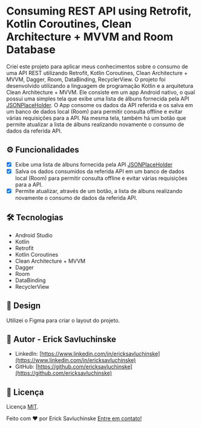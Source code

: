 # Consuming REST API using Retrofit, Kotlin Coroutines, Clean Architecture + MVVM and Room Database

Criei este projeto para aplicar meus conhecimentos sobre o consumo de uma API REST utilizando Retrofit, Kotlin Coroutines, Clean Architecture + MVVM, Dagger, Room, DataBinding, RecyclerView.
O projeto foi desenvolvido utilizando a linguagem de programação Kotlin e a arquitetura Clean Architecture + MVVM. Ele consiste em um app Android nativo, o qual possui uma simples tela que exibe uma lista de álbuns fornecida pela API [JSONPlaceHolder](https://jsonplaceholder.typicode.com/).
O App consome os dados da API referida e os salva em um banco de dados local (Room) para permitir consulta offline e evitar várias requisições para a API.
Na mesma tela, também há um botão que permite atualizar a lista de álbuns realizando novamente o consumo de dados da referida API.

## ⚙️ Funcionalidades

- [x] Exibe uma lista de álbuns fornecida pela API [JSONPlaceHolder](https://jsonplaceholder.typicode.com/)
- [x] Salva os dados consumidos da referida API em um banco de dados local (Room) para permitir consulta offline e evitar várias requisições para a API.
- [x] Permite atualizar, através de um botão, a lista de álbuns realizando novamente o consumo de dados da referida API.

## 🛠 Tecnologias

- Android Studio
- Kotlin
- Retrofit
- Kotlin Coroutines
- Clean Architecture + MVVM
- Dagger
- Room
- DataBinding
- RecyclerView

## 🎨 Design

Utilizei o Figma para criar o layout do projeto.

## 👋 Autor - Erick Savluchinske

- LinkedIn: [https://www.linkedin.com/in/ericksavluchinske](https://www.linkedin.com/in/ericksavluchinske)
- GitHub: [https://github.com/ericksavluchinske](https://github.com/ericksavluchinske)

## 📝 Licença

Licença [MIT](./LICENSE).

Feito com ❤️ por Erick Savluchinske [Entre em contato!](https://www.linkedin.com/in/ericksavluchinske)
